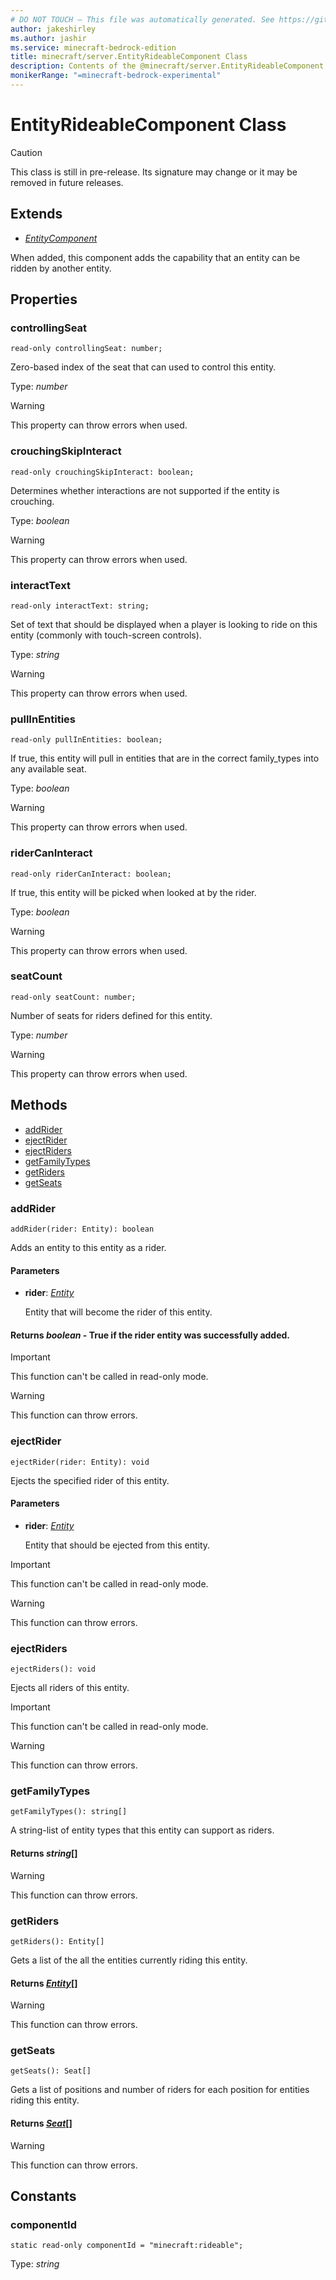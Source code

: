 ```yaml
---
# DO NOT TOUCH — This file was automatically generated. See https://github.com/mojang/minecraftapidocsgenerator to modify descriptions, examples, etc.
author: jakeshirley
ms.author: jashir
ms.service: minecraft-bedrock-edition
title: minecraft/server.EntityRideableComponent Class
description: Contents of the @minecraft/server.EntityRideableComponent class.
monikerRange: "=minecraft-bedrock-experimental"
---
```

# EntityRideableComponent Class

> [!CAUTION]
> This class is still in pre-release.  Its signature may change or it may be removed in future releases.

## Extends
- [*EntityComponent*](EntityComponent.md)

When added, this component adds the capability that an entity can be ridden by another entity.

## Properties

### **controllingSeat**
`read-only controllingSeat: number;`

Zero-based index of the seat that can used to control this entity.

Type: *number*

> [!WARNING]
> This property can throw errors when used.

### **crouchingSkipInteract**
`read-only crouchingSkipInteract: boolean;`

Determines whether interactions are not supported if the entity is crouching.

Type: *boolean*

> [!WARNING]
> This property can throw errors when used.

### **interactText**
`read-only interactText: string;`

Set of text that should be displayed when a player is looking to ride on this entity (commonly with touch-screen controls).

Type: *string*

> [!WARNING]
> This property can throw errors when used.

### **pullInEntities**
`read-only pullInEntities: boolean;`

If true, this entity will pull in entities that are in the correct family_types into any available seat.

Type: *boolean*

> [!WARNING]
> This property can throw errors when used.

### **riderCanInteract**
`read-only riderCanInteract: boolean;`

If true, this entity will be picked when looked at by the rider.

Type: *boolean*

> [!WARNING]
> This property can throw errors when used.

### **seatCount**
`read-only seatCount: number;`

Number of seats for riders defined for this entity.

Type: *number*

> [!WARNING]
> This property can throw errors when used.

## Methods
- [addRider](#addrider)
- [ejectRider](#ejectrider)
- [ejectRiders](#ejectriders)
- [getFamilyTypes](#getfamilytypes)
- [getRiders](#getriders)
- [getSeats](#getseats)

### **addRider**
`
addRider(rider: Entity): boolean
`

Adds an entity to this entity as a rider.

#### **Parameters**
- **rider**: [*Entity*](Entity.md)
  
  Entity that will become the rider of this entity.

#### **Returns** *boolean* - True if the rider entity was successfully added.

> [!IMPORTANT]
> This function can't be called in read-only mode.

> [!WARNING]
> This function can throw errors.

### **ejectRider**
`
ejectRider(rider: Entity): void
`

Ejects the specified rider of this entity.

#### **Parameters**
- **rider**: [*Entity*](Entity.md)
  
  Entity that should be ejected from this entity.

> [!IMPORTANT]
> This function can't be called in read-only mode.

> [!WARNING]
> This function can throw errors.

### **ejectRiders**
`
ejectRiders(): void
`

Ejects all riders of this entity.

> [!IMPORTANT]
> This function can't be called in read-only mode.

> [!WARNING]
> This function can throw errors.

### **getFamilyTypes**
`
getFamilyTypes(): string[]
`

A string-list of entity types that this entity can support as riders.

#### **Returns** *string*[]

> [!WARNING]
> This function can throw errors.

### **getRiders**
`
getRiders(): Entity[]
`

Gets a list of the all the entities currently riding this entity.

#### **Returns** [*Entity*](Entity.md)[]

> [!WARNING]
> This function can throw errors.

### **getSeats**
`
getSeats(): Seat[]
`

Gets a list of positions and number of riders for each position for entities riding this entity.

#### **Returns** [*Seat*](Seat.md)[]

> [!WARNING]
> This function can throw errors.

## Constants

### **componentId**
`static read-only componentId = "minecraft:rideable";`

Type: *string*
